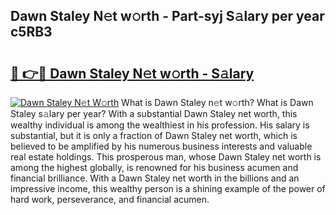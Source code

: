 ## Dawn Staley N𝚎t w𝚘rth - Part-syj S𝚊lary per year c5RB3

# <h2><a href="http://gc1j4b2.nevu.top/?p=Dawn+Staley">🔗 👉🔴 Dawn Staley N𝚎t w𝚘rth - S𝚊lary</a></h2>

[![Dawn Staley N𝚎t W𝚘rth](https://i.imgur.com/Oavwk0R.jpeg)](http://gc1j4b2.nevu.top/?p=Dawn+Staley)
What is Dawn Staley n𝚎t w𝚘rth? What is Dawn Staley s𝚊lary per year?
With a substantial Dawn Staley net worth, this wealthy individual is among the wealthiest in his profession. His salary is substantial, but it is only a fraction of Dawn Staley net worth, which is believed to be amplified by his numerous business interests and valuable real estate holdings. This prosperous man, whose Dawn Staley net worth is among the highest globally, is renowned for his business acumen and financial brilliance. With a Dawn Staley net worth in the billions and an impressive income, this wealthy person is a shining example of the power of hard work, perseverance, and financial acumen.
